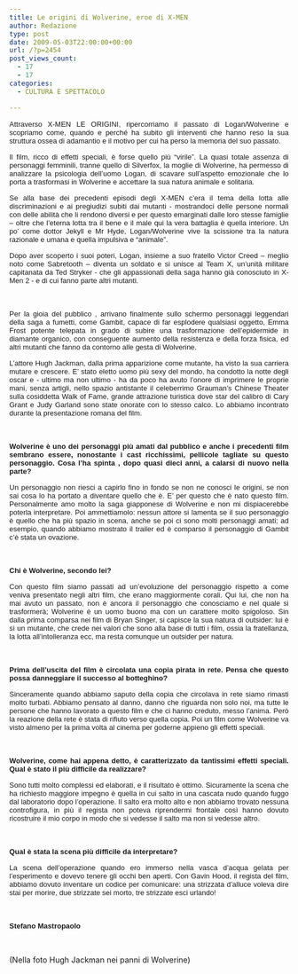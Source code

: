 ```yaml
---
title: Le origini di Wolverine, eroe di X-MEN
author: Redazione
type: post
date: 2009-05-03T22:00:00+00:00
url: /?p=2454
post_views_count:
  - 17
  - 17
categories:
  - CULTURA E SPETTACOLO

---
```

<p style="text&#45;align: justify; ">
  <font face="Tahoma, sans&#45;serif"><font size="2">Attraverso X&#45;MEN LE ORIGINI, ripercorriamo il passato di Logan/Wolverine e scopriamo come, quando e perch&eacute; ha subito gli interventi che hanno reso la sua struttura ossea di adamantio e il motivo per cui ha perso la memoria del suo passato.</font></font>
</p>

<p style="margin&#45;bottom: 0cm" align="justify">
  <font face="Tahoma, sans&#45;serif"><font size="2">Il film, ricco di effetti speciali, &egrave; forse quello pi&ugrave; &ldquo;virile&rdquo;. La quasi totale assenza di personaggi femminili, tranne quello di Silverfox, la moglie di Wolverine, ha permesso di analizzare la psicologia dell&rsquo;uomo Logan, di scavare sull&rsquo;aspetto emozionale che lo porta a trasformasi in Wolverine e accettare la sua natura animale e solitaria.</font></font>
</p>

<p style="margin&#45;bottom: 0cm" align="justify">
  <font face="Tahoma, sans&#45;serif"><font size="2">Se alla base dei precedenti episodi degli X&#45;MEN c&rsquo;era il tema della lotta alle discriminazioni e ai pregiudizi subiti dai mutanti &#45; mostrandoci delle persone normali con delle abilit&agrave; che li rendono diversi e per questo emarginati dalle loro stesse famiglie &ndash; oltre che l&rsquo;eterna lotta tra il bene e il male qui la vera battaglia &egrave; quella interiore. Un po&rsquo; come dottor Jekyll e Mr Hyde, Logan/Wolverine vive la scissione tra la natura razionale e umana e quella impulsiva e &ldquo;animale&rdquo;. </font></font>
</p>

<p style="margin&#45;bottom: 0cm" align="justify">
  <font face="Tahoma, sans&#45;serif"><font size="2">Dopo aver scoperto i suoi poteri, Logan, insieme a suo fratello Victor Creed &ndash; meglio noto come Sabretooth &ndash; diventa un soldato e si unisce al Team X, un&#8217;unit&agrave; militare capitanata da Ted Stryker &#45; che gli appassionati della saga hanno gi&agrave; conosciuto in X&#45;Men 2 &#45; e di cui fanno parte altri mutanti. </font></font>
</p>

<p style="margin&#45;bottom: 0cm" align="justify">
  &nbsp;
</p>

<p style="margin&#45;bottom: 0cm" align="justify">
  <font face="Tahoma, sans&#45;serif"><font size="2">Per la gioia del pubblico , arrivano finalmente sullo schermo personaggi leggendari della saga a fumetti, come Gambit, capace di far esplodere qualsiasi oggetto, Emma Frost potente telepata in grado di subire una trasformazione dell&#8217;epidermide in diamante organico, con conseguente aumento della resistenza e della forza fisica, ed altri mutanti che fanno da contorno alle gesta di Wolverine. </font></font>
</p>

<p style="margin&#45;bottom: 0cm" align="justify">
  <font face="Tahoma, sans&#45;serif"><font size="2">L&#8217;attore Hugh Jackman, dalla prima apparizione come mutante, ha visto la sua carriera mutare e crescere. E&#8217; stato eletto uomo pi&ugrave; sexy del mondo, ha condotto la notte degli oscar e &#45; ultimo ma non ultimo &#45; ha da poco ha avuto l&rsquo;onore di imprimere le proprie mani, senza artigli, nello spazio antistante il celeberrimo Grauman&rsquo;s Chinese Theater sulla cosiddetta Walk of Fame, grande attrazione turistica dove star del calibro di Cary Grant e Judy Garland sono state onorate con lo stesso calco. Lo abbiamo incontrato durante la presentazione romana del film.</font></font>
</p>

<p style="margin&#45;bottom: 0cm" align="justify">
  &nbsp;
</p>

<p style="margin&#45;bottom: 0cm" align="justify">
  <font face="Tahoma, sans&#45;serif"><font size="2"><strong>Wolverine &egrave; uno dei personaggi pi&ugrave; amati dal pubblico e anche i precedenti film sembrano essere, nonostante i cast ricchissimi, pellicole tagliate su questo personaggio. Cosa l&rsquo;ha spinta , dopo quasi dieci anni, a calarsi di nuovo nella parte?</strong></font></font>
</p>

<p style="margin&#45;bottom: 0cm" align="justify">
  <font face="Tahoma, sans&#45;serif"><font size="2">Un personaggio non riesci a capirlo fino in fondo se non ne conosci le origini, se non sai cosa lo ha portato a diventare quello che &egrave;. E&#8217; per questo che &egrave; nato questo film. Personalmente amo molto la saga giapponese di Wolverine e non mi dispiacerebbe poterla interpretare. </font></font><font face="Tahoma, sans&#45;serif"><font size="2">Poi ammettiamolo: nessun attore si lamenta se il suo personaggio &egrave; quello che ha pi&ugrave; spazio in scena, anche se poi ci sono molti personaggi amati; ad esempio, quando abbiamo mostrato il trailer ed &egrave; comparso il personaggio di Gambit c&rsquo;&egrave; stata un ovazione. </font></font>
</p>

<p style="margin&#45;bottom: 0cm" align="justify">
  &nbsp;
</p>

<p style="margin&#45;bottom: 0cm" align="justify">
  <font face="Tahoma, sans&#45;serif"><font size="2"><strong>Chi &egrave; Wolverine, secondo lei?</strong></font></font>
</p>

<p style="margin&#45;bottom: 0cm" align="justify">
  <font face="Tahoma, sans&#45;serif"><font size="2">Con questo film siamo passati ad un&rsquo;evoluzione del personaggio rispetto a come veniva presentato negli altri film, che erano maggiormente corali. </font></font><font face="Tahoma, sans&#45;serif"><font size="2">Qui lui, che non ha mai avuto un passato, non &egrave; ancora il personaggio che conosciamo e nel quale si trasformer&agrave;; Wolverine &egrave; un uomo buono ma con un carattere molto spigoloso. Sin dalla prima comparsa nei film di Bryan Singer, si capisce la sua natura di outsider: lui &egrave; s&igrave; un mutante, che crede nei valori che sono alla base di tutti i film, ossia la fratellanza, la lotta all&rsquo;intolleranza ecc, ma resta comunque un outsider per natura.</font></font>
</p>

<p style="margin&#45;bottom: 0cm" align="justify">
  &nbsp;
</p>

<p style="margin&#45;bottom: 0cm" align="justify">
  <font face="Tahoma, sans&#45;serif"><font size="2"><strong>Prima dell&rsquo;uscita del film &egrave; circolata una copia pirata in rete. Pensa che questo possa danneggiare il successo al botteghino?</strong></font></font>
</p>

<p style="margin&#45;bottom: 0cm" align="justify">
  <font face="Tahoma, sans&#45;serif"><font size="2">Sinceramente quando abbiamo saputo della copia che circolava in rete siamo rimasti molto turbati. Abbiamo pensato al danno, danno che riguarda non solo noi, ma tutte le persone che hanno lavorato a questo film e che ci hanno creduto, messo l&rsquo;anima. Per&ograve; la reazione della rete &egrave; stata di rifiuto verso quella copia. Poi un film come Wolverine va visto almeno per la prima volta al cinema per goderne appieno gli effetti speciali.</font></font>
</p>

<p style="margin&#45;bottom: 0cm" align="justify">
  &nbsp;
</p>

<p style="margin&#45;bottom: 0cm" align="justify">
  <font face="Tahoma, sans&#45;serif"><font size="2"><strong>Wolverine, come hai appena detto, &egrave; caratterizzato da tantissimi effetti speciali. Qual &egrave; stato il pi&ugrave; difficile da realizzare?</strong></font></font>
</p>

<p style="margin&#45;bottom: 0cm" align="justify">
  <font face="Tahoma, sans&#45;serif"><font size="2">Sono tutti molto complessi ed elaborati, e il risultato &egrave; ottimo. Sicuramente la scena che ha richiesto maggiore impegno &egrave; quella in cui salto in una cascata nudo quando fuggo dal laboratorio dopo l&rsquo;operazione. Il salto era molto alto e non abbiamo trovato nessuna controfigura, in pi&ugrave; il regista non poteva riprendermi frontale cos&igrave; hanno dovuto ricostruire il mio corpo in modo che si vedesse il salto ma non si vedesse altro.</font></font>
</p>

<p style="margin&#45;bottom: 0cm" align="justify">
  &nbsp;
</p>

<p style="margin&#45;bottom: 0cm" align="justify">
  <font face="Tahoma, sans&#45;serif"><font size="2"><strong>Qual &egrave; stata la scena pi&ugrave; difficile da interpretare?</strong></font></font>
</p>

<p style="margin&#45;bottom: 0cm" align="justify">
  <font face="Tahoma, sans&#45;serif"><font size="2">La scena dell&rsquo;operazione quando ero immerso nella vasca d&#8217;acqua gelata per l&#8217;esperimento e dovevo tenere gli occhi ben aperti. Con Gavin Hood, il regista del film, abbiamo dovuto inventare un codice per comunicare: una strizzata d&#8217;alluce voleva dire stai per morire, due strizzate sei morto, tre strizzate esci urlando!</font></font>
</p>

<p style="margin&#45;bottom: 0cm" align="justify">
  &nbsp;
</p>

<p style="margin&#45;bottom: 0cm" align="justify">
  <font face="Tahoma, sans&#45;serif"><font size="2"><strong>Stefano Mastropaolo</strong></font></font>
</p>

<p style="margin&#45;bottom: 0cm" align="justify">
  &nbsp;
</p>

<p style="margin&#45;bottom: 0cm" align="justify">
  (Nella foto Hugh Jackman nei panni di Wolverine)
</p>
